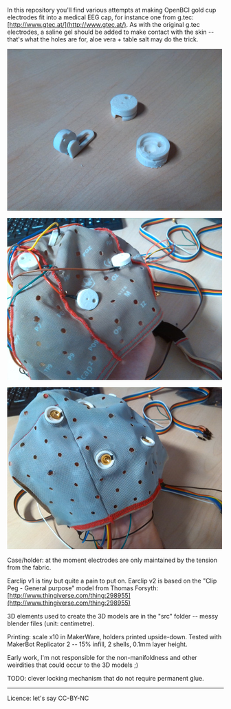 
In this repository you'll find various attempts at making OpenBCI gold cup electrodes fit into a medical EEG cap, for instance one from g.tec: [http://www.gtec.at/](http://www.gtec.at/). As with the original g.tec electrodes, a saline gel should be added to make contact with the skin -- that's what the holes are for, aloe vera + table salt may do the trick.

![Oooh, what a nice set of meticulously crafted and printed 3D elements.](./img/printed_elements.jpg)

![Case holding the electrodes, exterior view.](./img/case_v1_outside.jpg)

![Case holding the electrodes, interior view.](./img/case_v1_inside.jpg)

Case/holder: at the moment electrodes are only maintained by the tension from the fabric.

Earclip v1 is tiny but quite a pain to put on. Earclip v2 is based on the "Clip Peg - General purpose" model from Thomas Forsyth: [http://www.thingiverse.com/thing:298955](http://www.thingiverse.com/thing:298955)

3D elements used to create the 3D models are in the "src" folder -- messy blender files (unit: centimetre).

Printing: scale x10 in MakerWare, holders printed upside-down. Tested with MakerBot Replicator 2 -- 15% infill, 2 shells, 0.1mm layer height.

Early work, I'm not responsible for the non-manifoldness and other weirdities that could occur to the 3D models ;)

TODO: clever locking mechanism that do not require permanent glue.

----

Licence: let's say CC-BY-NC

